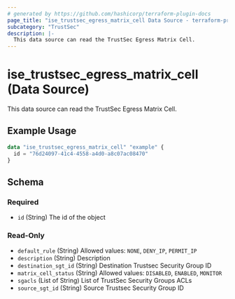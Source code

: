 ```yaml
---
# generated by https://github.com/hashicorp/terraform-plugin-docs
page_title: "ise_trustsec_egress_matrix_cell Data Source - terraform-provider-ise"
subcategory: "TrustSec"
description: |-
  This data source can read the TrustSec Egress Matrix Cell.
---
```


# ise_trustsec_egress_matrix_cell (Data Source)

This data source can read the TrustSec Egress Matrix Cell.

## Example Usage

```terraform
data "ise_trustsec_egress_matrix_cell" "example" {
  id = "76d24097-41c4-4558-a4d0-a8c07ac08470"
}
```

<!-- schema generated by tfplugindocs -->
## Schema

### Required

- `id` (String) The id of the object

### Read-Only

- `default_rule` (String) Allowed values: `NONE`, `DENY_IP`, `PERMIT_IP`
- `description` (String) Description
- `destination_sgt_id` (String) Destination Trustsec Security Group ID
- `matrix_cell_status` (String) Allowed values: `DISABLED`, `ENABLED`, `MONITOR`
- `sgacls` (List of String) List of TrustSec Security Groups ACLs
- `source_sgt_id` (String) Source Trustsec Security Group ID
